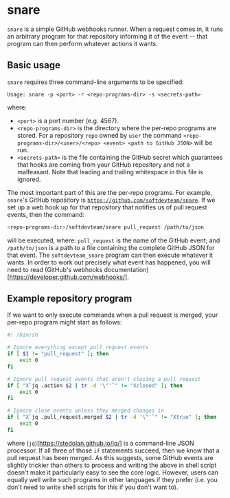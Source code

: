 # snare

`snare` is a simple GitHub webhooks runner. When a request comes in, it runs an
arbitrary program for that repository informing it of the event -- that program
can then perform whatever actions it wants.


## Basic usage

`snare` requires three command-line arguments to be specified:

```
Usage: snare -p <port> -r <repo-programs-dir> -s <secrets-path>
```

where:

 * `<port>` is a port number (e.g. 4567).
 * `<repo-programs-dir>` is the directory where the per-repo programs are
   stored. For a repository `repo` owned by `user` the command
   `<repo-programs-dir>/<user>/<repo> <event> <path to GitHub JSON>` will be
   run.
 * `<secrets-path>` is the file containing the GitHub secret which guarantees
   that hooks are coming from your GitHub repository and not a malfeasant. Note
   that leading and trailing whitespace in this file is ignored.

The most important part of this are the per-repo programs. For example,
`snare`'s GitHub repository is
[`https://github.com/softdevteam/snare`](https://github.com/softdevteam/snare).
If we set up a web hook up for that repository that notifies us of pull request
events, then the command:

```sh
<repo-programs-dir>/softdevteam/snare pull_request /path/to/json
```

will be executed, where: `pull_request` is the name of the GitHub event; and
`/path/to/json` is a path to a file containing the complete GitHub JSON for
that event. The `softdevteam_snare` program can then execute whatever it wants.
In order to work out precisely what event has happened, you will need to read
(GitHub's webhooks documentation)[https://developer.github.com/webhooks/].


## Example repository program

If we want to only execute commands when a pull request is merged, your
per-repo program might start as follows:

```sh
#! /bin/sh

# Ignore everything except pull request events
if [ $1 != "pull_request" ]; then
    exit 0
fi

# Ignore pull request events that aren't closing a pull request
if [ "X`jq .action $2 | tr -d '\"'`" != "Xclosed" ]; then
    exit 0
fi

# Ignore close events unless they merged changes in
if [ "X`jq .pull_request.merged $2 | tr -d '\"'`" != "Xtrue" ]; then
    exit 0
fi
```

where (`jq`)[https://stedolan.github.io/jq/] is a command-line JSON processor.
If all three of those `if` statements succeed, then we know that a pull request
has been merged. As this suggests, some GitHub events are slightly trickier
than others to process and writing the above in shell script doesn't make it
particularly easy to see the core logic. However, users can equally well write
such programs in other languages if they prefer (i.e. you don't need to write
shell scripts for this if you don't want to).
